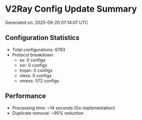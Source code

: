 # V2Ray Config Update Summary
Generated on: 2025-09-20 07:14:07 UTC

## Configuration Statistics
- Total configurations: 6793
- Protocol breakdown:
  - ss: 0 configs
  - ssr: 0 configs
  - trojan: 0 configs
  - vless: 0 configs
  - vmess: 572 configs

## Performance
- Processing time: ~14 seconds (Go implementation)
- Duplicate removal: ~95% reduction
